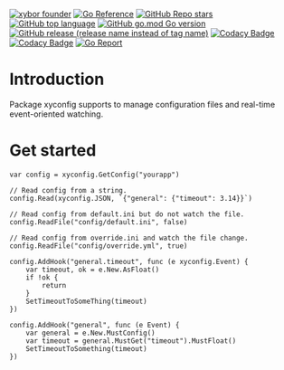 [![xybor founder](https://img.shields.io/badge/xybor-huykingsofm-red)](https://github.com/huykingsofm)
[![Go Reference](https://pkg.go.dev/badge/github.com/xybor-x/xyconfig.svg)](https://pkg.go.dev/github.com/xybor-x/xyconfig)
[![GitHub Repo stars](https://img.shields.io/github/stars/xybor-x/xyconfig?color=yellow)](https://github.com/xybor-x/xyconfig)
[![GitHub top language](https://img.shields.io/github/languages/top/xybor-x/xyconfig?color=lightblue)](https://go.dev/)
[![GitHub go.mod Go version](https://img.shields.io/github/go-mod/go-version/xybor-x/xyconfig)](https://go.dev/blog/go1.18)
[![GitHub release (release name instead of tag name)](https://img.shields.io/github/v/release/xybor-x/xyconfig?include_prereleases)](https://github.com/xybor-x/xyconfig/releases/latest)
[![Codacy Badge](https://app.codacy.com/project/badge/Grade/b50c3a932d5c4b1484901234e411e4a5)](https://www.codacy.com/gh/xybor-x/xyconfig/dashboard?utm_source=github.com&utm_medium=referral&utm_content=xybor-x/xyconfig&utm_campaign=Badge_Grade)
[![Codacy Badge](https://app.codacy.com/project/badge/Coverage/b50c3a932d5c4b1484901234e411e4a5)](https://www.codacy.com/gh/xybor-x/xyconfig/dashboard?utm_source=github.com&utm_medium=referral&utm_content=xybor-x/xyconfig&utm_campaign=Badge_Grade)
[![Go Report](https://goreportcard.com/badge/github.com/xybor-x/xyconfig)](https://goreportcard.com/report/github.com/xybor-x/xyconfig)

# Introduction

Package xyconfig supports to manage configuration files and real-time
event-oriented watching.

# Get started

```golang
var config = xyconfig.GetConfig("yourapp")

// Read config from a string.
config.Read(xyconfig.JSON, `{"general": {"timeout": 3.14}}`)

// Read config from default.ini but do not watch the file.
config.ReadFile("config/default.ini", false)

// Read config from override.ini and watch the file change.
config.ReadFile("config/override.yml", true)

config.AddHook("general.timeout", func (e xyconfig.Event) {
    var timeout, ok = e.New.AsFloat()
    if !ok {
        return
    }
    SetTimeoutToSomeThing(timeout)
})

config.AddHook("general", func (e Event) {
    var general = e.New.MustConfig()
    var timeout = general.MustGet("timeout").MustFloat()
    SetTimeoutToSomething(timeout)
})
```
